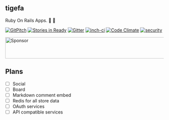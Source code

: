 ## tigefa

Ruby On Rails Apps. :construction: :penguin:

[![GitPitch](https://gitpitch.com/assets/badge.svg)](https://gitpitch.com/tigefa/tigefa/master?t=white)
[![Stories in Ready](https://badge.waffle.io/tigefa/tigefa.png?label=ready&title=Ready)](https://waffle.io/tigefa/tigefa)
[![Gitter](https://badges.gitter.im/Join%20Chat.svg)](https://gitter.im/tigefa/tigefa)
[![inch-ci](http://inch-ci.org/github/tigefa/tigefa.png?branch=master)](http://inch-ci.org/github/tigefa/tigefa)
[![Code Climate](https://codeclimate.com/github/tigefa/tigefa/badges/gpa.svg)](https://codeclimate.com/github/tigefa/tigefa)
[![security](https://hakiri.io/github/tigefa/tigefa/master.svg)](https://hakiri.io/github/tigefa/tigefa/master)

<a target='_blank' rel='nofollow' href='https://app.codesponsor.io/link/BTZLU3yi9JoCAfUGx1Ca5hea/tigefa/tigefa'>
  <img alt='Sponsor' width='888' height='68' src='https://app.codesponsor.io/embed/BTZLU3yi9JoCAfUGx1Ca5hea/tigefa/tigefa.svg' />
</a>

## Plans

- [ ] Social
- [ ] Board
- [ ] Markdown comment embed
- [ ] Redis for all store data
- [ ] OAuth services
- [ ] API compatible services
